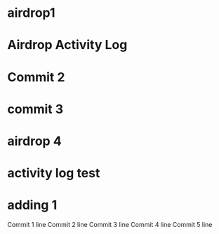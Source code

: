 # airdrop1
# Airdrop Activity Log
# Commit 2
# commit 3
# airdrop 4
# activity log test
# adding 1
Commit 1 line
Commit 2 line
Commit 3 line
Commit 4 line
Commit 5 line
